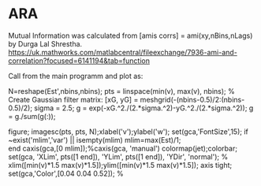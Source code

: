 # ARA

Mutual Information was calculated from [amis corrs] = ami(xy,nBins,nLags) by Durga Lal Shrestha.
https://uk.mathworks.com/matlabcentral/fileexchange/7936-ami-and-correlation?focused=6141194&tab=function

Call from the main programm and plot as:

N=reshape(Est',nbins,nbins);
pts = linspace(min(v), max(v), nbins);
% Create Gaussian filter matrix:
[xG, yG] = meshgrid(-(nbins-0.5)/2:(nbins-0.5)/2);
sigma = 2.5;
g = exp(-xG.^2./(2.*sigma.^2)-yG.^2./(2.*sigma.^2));
g = g./sum(g(:));

figure;
imagesc(pts, pts, N);xlabel('v');ylabel('w');
set(gca,'FontSize',15);
if ~exist('mlim','var') || isempty(mlim)
    mlim=max(Est)/1;  
end
caxis(gca,[0 mlim]);%caxis(gca, 'manual')
colormap(jet);colorbar;
set(gca, 'XLim', pts([1 end]), 'YLim', pts([1 end]), 'YDir', 'normal');
%  xlim([min(v)*1.5 max(v)*1.5]);ylim([min(v)*1.5 max(v)*1.5]);
axis tight;
set(gca,'Color',[0.04 0.04 0.52]);
%
